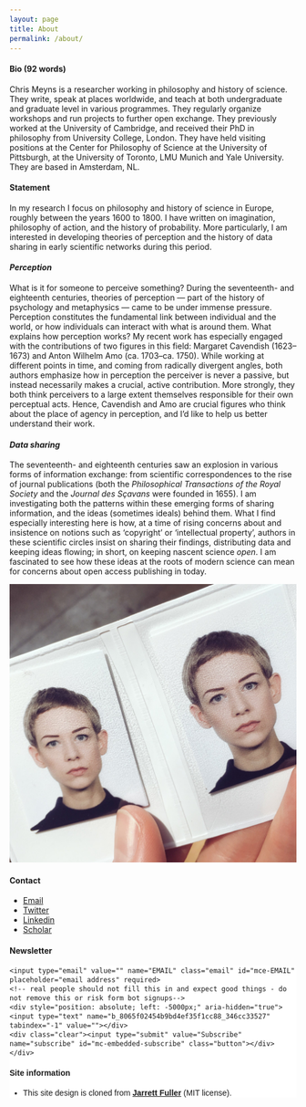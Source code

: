 ```yaml
---
layout: page
title: About
permalink: /about/
---
```


<!--<img class="img-hero" src="/images/portrait.jpg"/>-->

<div class="profile">
<div class="text">

<div class="profile_section">
<h4>Bio (92 words)</h4>
<article><p>Chris Meyns is a researcher working in philosophy and history of science. They write, speak at places worldwide, and teach at both undergraduate and graduate level in various programmes. They regularly organize workshops and run projects to further open exchange. They previously worked at the University of Cambridge, and received their PhD in philosophy from University College, London. They have held visiting positions at the Center for Philosophy of Science at the University of Pittsburgh, at the University of Toronto, LMU Munich and Yale University. They are based in Amsterdam, NL.</p>
</article>
</div>

<div class="profile_section">
<h4>Statement</h4>
<article><p>In my research I focus on philosophy and history of science in Europe, roughly between the years 1600 to 1800. I have written on imagination, philosophy of action, and the history of probability. More particularly, I am interested in developing theories of perception and the history of data sharing in early scientific networks during this period.</p>

<i><h4>Perception</h4></i>
<p>What is it for someone to perceive something? During the seventeenth- and eighteenth centuries, theories of perception — part of the history of psychology and metaphysics — came to be under immense pressure. Perception constitutes the fundamental link between individual and the world, or how individuals can interact with what is around them. What explains how perception works? My recent work has especially engaged with the contributions of two figures in this field: Margaret Cavendish (1623–1673) and Anton Wilhelm Amo (ca. 1703–ca. 1750). While working at different points in time, and coming from radically divergent angles, both authors emphasize how in perception the perceiver is never a passive, but instead necessarily makes a crucial, active contribution. More strongly, they both think perceivers to a large extent themselves responsible for their own perceptual acts. Hence, Cavendish and Amo are crucial figures who think about the place of agency in perception, and I’d like to help us better understand their work.</p> 

<i><h4>Data sharing</h4></i> 
<p>The seventeenth- and eighteenth centuries saw an explosion in various forms of information exchange: from scientific correspondences to the rise of journal publications (both the <i>Philosophical Transactions of the Royal Society</i> and the <i>Journal des Sçavans</i> were founded in 1655). I am investigating both the patterns within these emerging forms of sharing information, and the ideas (sometimes ideals) behind them. What I find especially interesting here is how, at a time of rising concerns about and insistence on notions such as ‘copyright’ or ‘intellectual property’, authors in these scientific circles insist on sharing their findings, distributing data and keeping ideas flowing; in short, on keeping nascent science <i>open</i>. I am fascinated to see how these ideas at the roots of modern science can mean for concerns about open access publishing in today.</p>

<!-- <p>Subscribe to my <a href="http://eepurl.com/ge-s4r" target="_blank">newsletter</a> for regular-ish updates on articles, events &c. Just want to say hello? I love that. Catch me on <a href="http://www.twitter.com/chrismeyns">Twitter</a>, <a href="https://www.linkedin.com/in/chrismeyns">Linkedin</a> or write me an <a href="mailto:c.s.meyns@gmail.com">email</a>.</p> -->
</article>


</div>
</div>

<sidebar>
        <img src="/images/portrait-square.jpg">
        <h4>Contact</h4>
                <p><ul>
                    <li><a href="mailto:c.s.meyns@gmail.com">Email</a></li>
                    <li><a href="http://www.twitter.com/chrismeyns" target="_blank">Twitter</a></li>
                    <li><a href="https://www.linkedin.com/in/chrismeyns" target="_blank">Linkedin</a></li>
                    <li><a href="https://scholar.google.com/citations?user=KuAxKHEAAAAJ&hl=en" target="_blank">Scholar</a></li>
                    <!-- <li><a href="https://orcid.org/0000-0002-4960-410X" target="_blank">ORCID</a></li> -->
                    </ul>
                    </p>

<!-- <h4>PDFs</h4>
   <p><ul>
        <li><a href="/extras/___.pdf">Download CV</a></li>
       </ul>
   </p> -->

<h4>Newsletter</h4>
<!--                 <p><ul>
                    <li><b><a href="http://eepurl.com/ge-s4r" target="_blank">Sign up</a></b> for infrequent letters with noteworthy professional news, articles, events, &c.
                    </li>
                </ul>
            </p> -->
<!-- Begin Mailchimp Signup Form -->
<link href="//cdn-images.mailchimp.com/embedcode/slim-10_7.css" rel="stylesheet" type="text/css">
<style type="text/css">
    #mc_embed_signup{background:#fff; clear:left; font:14px Helvetica,Arial,sans-serif; }
    /* Add your own Mailchimp form style overrides in your site stylesheet or in this style block.
       We recommend moving this block and the preceding CSS link to the HEAD of your HTML file. */
</style>
<div id="mc_embed_signup">
<form action="https://twitter.us7.list-manage.com/subscribe/post?u=8065f02454b9bd4ef35f1cc88&amp;id=346cc33527" method="post" id="mc-embedded-subscribe-form" name="mc-embedded-subscribe-form" class="validate" target="_blank" novalidate>
    <div id="mc_embed_signup_scroll">
    
    <input type="email" value="" name="EMAIL" class="email" id="mce-EMAIL" placeholder="email address" required>
    <!-- real people should not fill this in and expect good things - do not remove this or risk form bot signups-->
    <div style="position: absolute; left: -5000px;" aria-hidden="true"><input type="text" name="b_8065f02454b9bd4ef35f1cc88_346cc33527" tabindex="-1" value=""></div>
    <div class="clear"><input type="submit" value="Subscribe" name="subscribe" id="mc-embedded-subscribe" class="button"></div>
    </div>
</form>
</div>

<!--End mc_embed_signup-->
<h4>Site information</h4>
              <p><ul>
                    <li>This site design is cloned from <b><a href="http://www.jarrettfuller.com" target="_blank">Jarrett Fuller</a></b> (MIT license).
                    </li>
                </ul>
            </p>
</sidebar>
